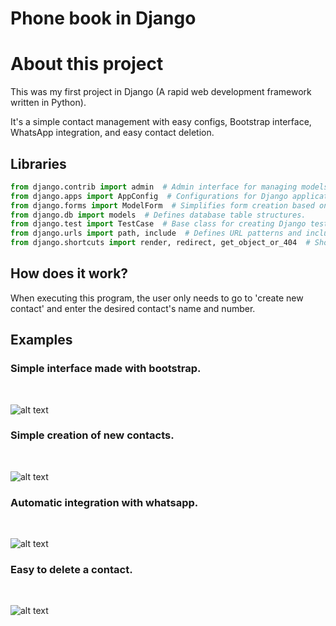 # Phone book in Django

# **About this project**

This was my first project in Django (A rapid web development framework written in Python). 

It's a simple contact management with easy configs, Bootstrap interface, WhatsApp integration, and easy contact deletion.

## **Libraries**
```py
from django.contrib import admin  # Admin interface for managing models via the web.
from django.apps import AppConfig  # Configurations for Django applications.
from django.forms import ModelForm  # Simplifies form creation based on models.
from django.db import models  # Defines database table structures.
from django.test import TestCase  # Base class for creating Django test cases.
from django.urls import path, include  # Defines URL patterns and includes other configurations.
from django.shortcuts import render, redirect, get_object_or_404  # Shortcuts for rendering, redirecting, and getting objects or 404 errors.
```
## **How does it work?**

When executing this program, the user only needs to go to 'create new contact' and enter the desired contact's name and number.

## **Examples**

### **Simple interface made with bootstrap.**
&nbsp;

![alt text](https://i.ibb.co/F5RjXDJ/site1.png)
&nbsp;

### **Simple creation of new contacts.**
&nbsp;

![alt text](https://i.ibb.co/31c59X4/site2.png)
&nbsp;

### **Automatic integration with whatsapp.**
&nbsp;

![alt text](https://media.giphy.com/media/gh684r9Mjftrf6QbBB/giphy.gif)
&nbsp;

### **Easy to delete a contact.**
&nbsp;

![alt text](https://media.giphy.com/media/ZbCFNQyFBfj2VBCI2P/giphy.gif)
